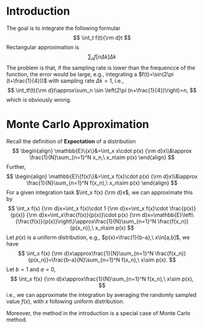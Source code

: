 # Introduction

The goal is to integrate the following formular
$$
\int_t f(t){\rm d}t
$$
Rectangular approximation is 
$$
\sum_n f[n\Delta k]\Delta k
$$
The problem is that, if the sampling rate is lower than the frequencce of the function, the error would be large, e.g., integrating a $f(t)=\sin(2\pi (t+\frac{1}{4}))$ with sampling rate $\Delta k=1$, i.e.,
$$
\int_tf(t){\rm d}t\approx\sum_n \sin \left(2\pi (n+\frac{1}{4})\right)=n,
$$
which is obviously wrong.

# Monte Carlo Approximation

Recall the definition of **Expectation** of a distribution
$$
\begin{align}
\mathbb{E}\{x\}&=\int_x x\cdot p(x) {\rm d}x\\&\approx \frac{1}{N}\sum_{n=1}^N x_n,\ x_n\sim p(x)
\end{align}
$$
Further, 
$$
\begin{align}
\mathbb{E}\{f(x)\}&=\int_x f(x)\cdot p(x) {\rm d}x\\&\approx \frac{1}{N}\sum_{n=1}^N f(x_n),\ x_n\sim p(x)
\end{align}
$$
For a given integration task $\int_x f(x) {\rm d}x$, we can approximate this by
$$
\int_x f(x) {\rm d}x=\int_x f(x)\cdot 1 {\rm d}x=\int_x f(x)\cdot \frac{p(x)}{p(x)} {\rm d}x=\int_x\frac{f(x)}{p(x)}\cdot p(x) {\rm d}x=\mathbb{E}\left\{\frac{f(x)}{p(x)}\right\}\approx\frac{1}{N}\sum_{n=1}^N \frac{f(x_n)}{p(x_n)},\ x_n\sim p(x)
$$
Let $p(x)$ is a uniform distribution, e.g., $p(x)=\frac{1}{b-a},\ x\in[a,b]$, we have
$$
\int_x f(x) {\rm d}x\approx\frac{1}{N}\sum_{n=1}^N \frac{f(x_n)}{p(x_n)}=\frac{b-a}{N}\sum_{n=1}^N f(x_n),\ x\sim p(x).
$$
Let $b=1$ and $a=0$, 
$$
\int_x f(x) {\rm d}x\approx\frac{1}{N}\sum_{n=1}^N f(x_n),\ x\sim p(x),
$$
i.e., we can approximate the integration by averaging the randomly sampled value $f(x)$, with $x$ following uniform distribution.

Moreover, the method in the introduction is a special case of Monte Carlo method.